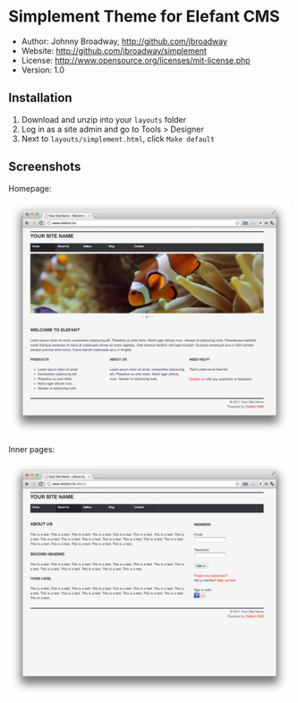 # Simplement Theme for Elefant CMS

* Author: Johnny Broadway, http://github.com/jbroadway
* Website: http://github.com/jbroadway/simplement
* License: http://www.opensource.org/licenses/mit-license.php
* Version: 1.0

## Installation

1. Download and unzip into your `layouts` folder
2. Log in as a site admin and go to Tools > Designer
3. Next to `layouts/simplement.html`, click `Make default`

## Screenshots

Homepage:

![](http://github.com/jbroadway/simplement/raw/master/screenshot-index.png)

Inner pages:

![](http://github.com/jbroadway/simplement/raw/master/screenshot-inner.png)
